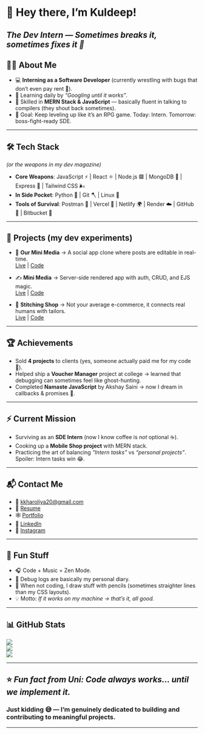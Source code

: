 # 👋 Hey there, I’m Kuldeep!  
*The Dev Intern — Sometimes breaks it, sometimes fixes it 🚀*
---

## 👨‍💻 About Me  
- 💻 **Interning as a Software Developer** (currently wrestling with bugs that don’t even pay rent 🐛).  
- 🌱 Learning daily by *“Googling until it works”*.  
- 🔧 Skilled in **MERN Stack & JavaScript** — basically fluent in talking to compilers (they shout back sometimes).  
- 🎯 Goal: Keep leveling up like it’s an RPG game. Today: Intern. Tomorrow: boss-fight-ready SDE.  

---

## 🛠️ Tech Stack  
*(or the weapons in my dev magazine)*  

- **Core Weapons**: JavaScript ⚡ | React ⚛️ | Node.js 🟩 | MongoDB 🍃 | Express 🚂 | Tailwind CSS 🌬️  
- **In Side Pocket**: Python 🐍 | Git 🪓 | Linux 🐧  
- **Tools of Survival**: Postman 📮 | Vercel 🚀 | Netlify 🌍 | Render ☁️ | GitHub 🐙 | Bitbucket 🧺  

---

## 🚧 Projects (my dev experiments)  
- 📰 **Our Mini Media** → A social app clone where posts are editable in real-time.  
   [Live](https://ourminimedia.vercel.app/) | [Code](https://github.com/MrKuldeep01/megaBlog_React)  

- ✍️ **Mini Media** → Server-side rendered app with auth, CRUD, and EJS magic.  
   [Live](https://mini-media-twln.onrender.com/) | [Code](https://github.com/mrkuldeep01/miniapp)  

- 👕 **Stitching Shop** → Not your average e-commerce, it connects real humans with tailors.  
   [Live](https://stitchingshop.netlify.app/) | [Code](https://github.com/mrkuldeep01/stitching_shop)  

---

## 🏆 Achievements  
- Sold **4 projects** to clients (yes, someone actually paid me for my code 🤑).  
- Helped ship a **Voucher Manager** project at college → learned that debugging can sometimes feel like ghost-hunting.  
- Completed **Namaste JavaScript** by Akshay Saini → now I dream in callbacks & promises 🌙.  

---

## ⚡ Current Mission  
- Surviving as an **SDE Intern** (now I know coffee is *not* optional ☕).  
- Cooking up a **Mobile Shop project** with MERN stack.  
- Practicing the art of balancing *“Intern tasks”* vs *“personal projects”*. Spoiler: Intern tasks win 😂.  

---

## 📬 Contact Me  
- 📧 [kkharoliya20@gmail.com](mailto:kkharoliya20@gmail.com)  
- 📄 [Resume](https://drive.google.com/file/d/1zo4-RaUfa69hrKM-qMgA4Ovm0B5VexKr/view?usp=drive_link)  
- 🕸️ [Portfolio](https://mrportfolioforkuldeep.vercel.app)  
- 🔗 [LinkedIn](https://www.linkedin.com/in/kuldeep-kharoliya-a4b71a258)  
- 📸 [Instagram](https://www.instagram.com/trying_code)  

---

## 🎨 Fun Stuff  
- 🎧 Code + Music = Zen Mode.  
- 📝 Debug logs are basically my personal diary.  
- 🎨 When not coding, I draw stuff with pencils (sometimes straighter lines than my CSS layouts).  
- 💡 Motto: *If it works on my machine → that’s it, all good.*  

---

## 📊 GitHub Stats  
<a href="http://www.github.com/MrKuldeep01"><img src="https://github-readme-stats.vercel.app/api?username=MrKuldeep01&show_icons=true&count_private=true&title_color=0891b2&text_color=ffffff&icon_color=0891b2&bg_color=1c1917&hide_border=true" /></a>  
<a href="http://www.github.com/MrKuldeep01"><img src="https://github-readme-streak-stats.herokuapp.com/?user=MrKuldeep01&stroke=ffffff&background=1c1917&ring=0891b2&fire=0891b2&currStreakNum=ffffff&currStreakLabel=0891b2&sideNums=ffffff&sideLabels=ffffff&dates=ffffff&hide_border=true" /></a>  
<a href="https://github.com/MrKuldeep01"><img src="https://github-readme-stats.vercel.app/api/top-langs/?username=MrKuldeep01&langs_count=10&title_color=0891b2&text_color=ffffff&bg_color=1c1917&hide_border=true" /></a>  

---

⭐ *Fun fact from Uni: Code always works… until we implement it.*  
---  
### **Just kidding** 😅 — I’m genuinely dedicated to building and contributing to meaningful projects.  
---
